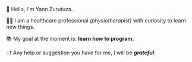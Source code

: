 
:wave: Hello, I'm Yann Zurutuza.

:man_health_worker: I am a healthcare professional *(physiotherapist)* with curiosity to learn new things.

:books: My goal at the moment is: **learn how to program.**

:bulb::exclamation: Any help or suggestion you have for me, I will be ***grateful.***
